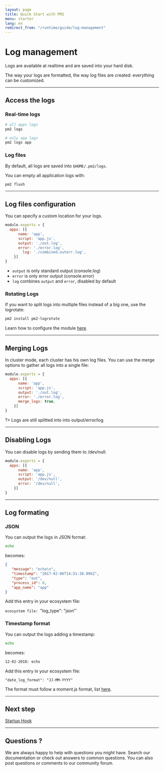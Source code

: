 ```yaml
---
layout: page
title: Quick Start with PM2
menu: starter
lang: en
redirect_from: "/runtime/guide/log-management"
---
```


# Log management

Logs are available at realtime and are saved into your hard disk.

The way your logs are formatted, the way log files are created: everything can be customized.

---

## Access the logs

### Real-time logs

```bash
# all apps logs
pm2 logs

# only app logs
pm2 logs app
```

### Log files

By default, all logs are saved into `$HOME/.pm2/logs`.

You can empty all application logs with:

```bash
pm2 flush
```

---

## Log files configuration

You can specify a custom location for your logs.

```javascript
module.exports = {
  apps: [{
      name: 'app',
      script: 'app.js',
      output: './out.log',
      error: './error.log',
	    log: './combined.outerr.log',
    }]
}
```

- `output` is only standard output (console.log)
- `error` is only error output (console.error)
- `log` combines `output` and `error`, disabled by default

### Rotating Logs

If you want to split logs into multiple files instead of a big one, use the logrotate:

```bash
pm2 install pm2-logrotate
```

Learn how to configure the module [here](https://github.com/keymetrics/pm2-logrotate).

---

## Merging Logs

In cluster mode, each cluster has his own log files. You can use the merge options to gather all logs into a single file:

```javascript
module.exports = {
  apps: [{
      name: 'app',
      script: 'app.js',
      output: './out.log',
      error: './error.log',
      merge_logs: true,
    }]
}
```

?> Logs are still splitted into into output/error/log

---

## Disabling Logs

You can disable logs by sending them to /dev/null:

```javascript
module.exports = {
  apps: [{
      name: 'app',
      script: 'app.js',
      output: '/dev/null',
      error: '/dev/null',
    }]
}
```

---

## Log formating

### JSON

You can output the logs in JSON format:

```bash
echo
```

becomes:

```json
{
   "message": "echo\n",
   "timestamp": "2017-02-06T14:51:38.896Z",
   "type": "out",
   "process_id": 0,
   "app_name": "app"
}
```

Add this entry in your ecosystem file:

`ecosystem file: `"log_type": "json"`

### Timestamp format

You can output the logs adding a timestamp:

```bash
echo
```

becomes:

```bash
12-02-2018: echo
```

Add this entry in your ecosystem file:

`"date_log_format": "JJ-MM-YYYY"`

The format must follow a moment.js format, list [here](https://momentjs.com/docs/#/parsing/string-format/).

---

## Next step

[Startup Hook]({{site.baseurl}}/runtime/guide/startup-hook/)

---

## Questions ?

We are always happy to help with questions you might have. Search our documentation or check out answers to common questions. You can also post questions or comments to our community forum.
